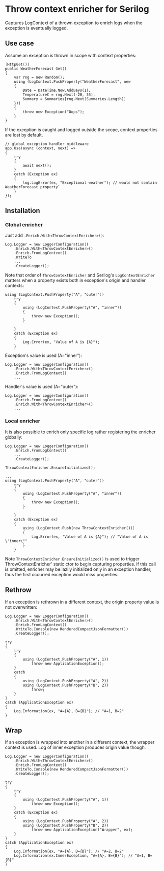# Throw context enricher for Serilog
Captures LogContext of a thrown exception to enrich logs when the exception is eventually logged.

## Use case
Assume an exception is thrown in scope with context properties:
```
[HttpGet()]
public WeatherForecast Get()
{
    var rng = new Random();
    using (LogContext.PushProperty("WeatherForecast", new
    {
        Date = DateTime.Now.AddDays(1),
        TemperatureC = rng.Next(-20, 55),
        Summary = Summaries[rng.Next(Summaries.Length)]
    }))
    {
        throw new Exception("Oops");
    }
}
```
If the exception is caught and logged outside the scope, context properties are lost by default.
```
// global exception handler middleware
app.Use(async (context, next) =>
{
    try
    {
        await next();
    }
    catch (Exception ex)
    {
        log.LogError(ex, "Exceptional weather"); // would not contain WeatherForecast property`
    }
});

```

## Installation
### Global enricher
Just add `.Enrich.With<ThrowContextEnricher>()`:

```
Log.Logger = new LoggerConfiguration()
    .Enrich.With<ThrowContextEnricher>()
    .Enrich.FromLogContext()
    .WriteTo
    ...
    .CreateLogger();
```

Note that order of `ThrowContextEnricher` and Serilog's `LogContextEnricher` matters when a property exists both in exception's origin and handler contexts:

```
using (LogContext.PushProperty("A", "outer"))
    try
    {
        using (LogContext.PushProperty("A", "inner"))
        {
            throw new Exception();
        }

    }
    catch (Exception ex)
    {
        Log.Error(ex, "Value of A is {A}");
    }
```

Exception's value is used (A="inner"):
```
Log.Logger = new LoggerConfiguration()
    .Enrich.With<ThrowContextEnricher>()
    .Enrich.FromLogContext()
    ...
```

Handler's value is used (A="outer"):
```
Log.Logger = new LoggerConfiguration()
    .Enrich.FromLogContext()
    .Enrich.With<ThrowContextEnricher>()
    ...
```

### Local enricher
It is also possible to enrich only specific log rather registering the enricher globally:

```
Log.Logger = new LoggerConfiguration()
    .Enrich.FromLogContext()
    ...
    .CreateLogger();

ThrowContextEnricher.EnsureInitialized();

...
using (LogContext.PushProperty("A", "outer"))
    try
    {
        using (LogContext.PushProperty("A", "inner"))
        {
            throw new Exception();
        }

    }
    catch (Exception ex)
    {
        using (LogContext.Push(new ThrowContextEnricher()))
        {
            Log.Error(ex, "Value of A is {A}"); // "Value of A is \"inner\""
        }
    }
```

Note `ThrowContextEnricher.EnsureInitialized()` is used to trigger ThrowContextEnricher' static ctor to begin capturing properties. If this call is omitted, enricher may be lazily initialized only in an exception handler, thus the first occurred exception would miss properties.

## Rethrow
If an exception is rethrown in a different context, the origin property value is not overwritten:
```
Log.Logger = new LoggerConfiguration()
    .Enrich.With<ThrowContextEnricher>()
    .Enrich.FromLogContext()
    .WriteTo.Console(new RenderedCompactJsonFormatter())
    .CreateLogger();

try
{
    try
    {
        using (LogContext.PushProperty("A", 1))
            throw new ApplicationException();
    }
    catch
    {
        using (LogContext.PushProperty("A", 2))
        using (LogContext.PushProperty("B", 2))
            throw;
    }
}
catch (ApplicationException ex)
{
    Log.Information(ex, "A={A}, B={B}"); // "A=1, B=2"
}
```

## Wrap
If an exception is wrapped into another in a different context, the wrapper context is used. Log of inner exception produces origin value though.

```
Log.Logger = new LoggerConfiguration()
    .Enrich.With<ThrowContextEnricher>()
    .Enrich.FromLogContext()
    .WriteTo.Console(new RenderedCompactJsonFormatter())
    .CreateLogger();

try
{
    try
    {
        using (LogContext.PushProperty("A", 1))
            throw new Exception();
    }
    catch (Exception ex)
    {
        using (LogContext.PushProperty("A", 2))
        using (LogContext.PushProperty("B", 2))
            throw new ApplicationException("Wrapper", ex);
    }
}
catch (ApplicationException ex)
{
    Log.Information(ex, "A={A}, B={B}"); // "A=2, B=2"
    Log.Information(ex.InnerException, "A={A}, B={B}"); // "A=1, B={B}"
}
```
